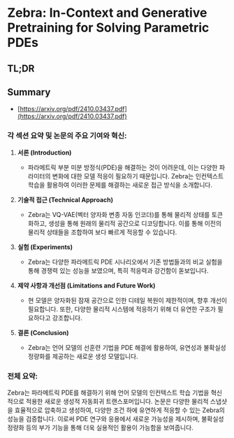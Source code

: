 # Zebra: In-Context and Generative Pretraining for Solving Parametric PDEs
## TL;DR
## Summary
- [https://arxiv.org/pdf/2410.03437.pdf](https://arxiv.org/pdf/2410.03437.pdf)

### 각 섹션 요약 및 논문의 주요 기여와 혁신:

1. **서론 (Introduction)**
   - 파라메트릭 부분 미분 방정식(PDE)을 해결하는 것이 어려운데, 이는 다양한 파라미터의 변화에 대한 모델 적응이 필요하기 때문입니다. Zebra는 인컨텍스트 학습을 활용하여 이러한 문제를 해결하는 새로운 접근 방식을 소개합니다.

2. **기술적 접근 (Technical Approach)**
   - Zebra는 VQ-VAE(벡터 양자화 변종 자동 인코더)를 통해 물리적 상태를 토큰화하고, 생성을 통해 원래의 물리적 공간으로 디코딩합니다. 이를 통해 이전의 물리적 상태들을 조합하여 보다 빠르게 적응할 수 있습니다.

3. **실험 (Experiments)**
   - Zebra는 다양한 파라메트릭 PDE 시나리오에서 기존 방법들과의 비교 실험을 통해 경쟁력 있는 성능을 보였으며, 특히 적응력과 강건함이 돋보입니다.

4. **제약 사항과 개선점 (Limitations and Future Work)**
   - 현 모델은 양자화된 잠재 공간으로 인한 디테일 복원이 제한적이며, 향후 개선이 필요합니다. 또한, 다양한 물리적 시스템에 적응하기 위해 더 유연한 구조가 필요하다고 강조합니다.

5. **결론 (Conclusion)**
   - Zebra는 언어 모델의 선훈련 기법을 PDE 해결에 활용하여, 유연성과 불확실성 정량화를 제공하는 새로운 생성 모델입니다.

### 전체 요약:

Zebra는 파라메트릭 PDE를 해결하기 위해 언어 모델의 인컨텍스트 학습 기법을 혁신적으로 적용한 새로운 생성적 자동회귀 트랜스포머입니다. 논문은 다양한 물리적 스냅샷을 효율적으로 압축하고 생성하여, 다양한 조건 하에 유연하게 적응할 수 있는 Zebra의 성능을 검증합니다. 이로써 PDE 연구와 응용에서 새로운 가능성을 제시하며, 불확실성 정량화 등의 부가 기능을 통해 더욱 실용적인 활용이 가능함을 보여줍니다.